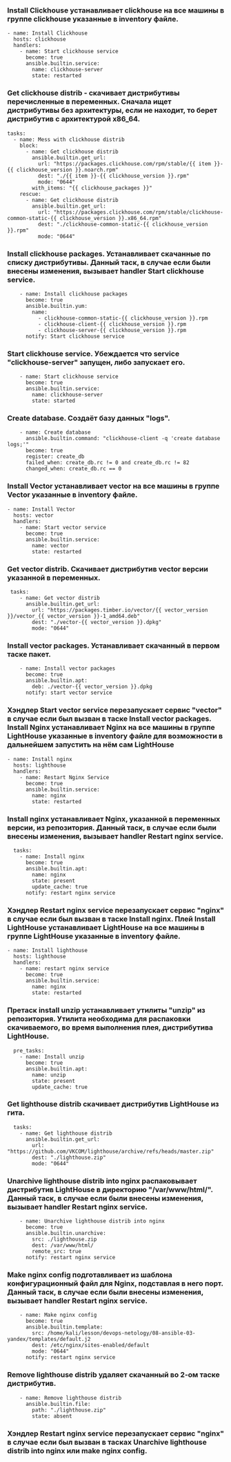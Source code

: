 ### Install Clickhouse устанавливает clickhouse на все машины в группе clickhouse указанные в inventory файле.
```
- name: Install Clickhouse
  hosts: clickhouse
  handlers:
    - name: Start clickhouse service
      become: true
      ansible.builtin.service:
        name: clickhouse-server
        state: restarted
```
### Get clickhouse distrib - скачивает дистрибутивы перечисленные в переменных. Сначала ищет дистрибутивы без архитектуры, если не находит, то берет дистрибутив с архитектурой x86_64.
  ```
  tasks:  
    - name: Mess with clickhouse distrib
      block:
        - name: Get clickhouse distrib
          ansible.builtin.get_url:
            url: "https://packages.clickhouse.com/rpm/stable/{{ item }}-{{ clickhouse_version }}.noarch.rpm"
            dest: "./{{ item }}-{{ clickhouse_version }}.rpm"
            mode: "0644"
          with_items: "{{ clickhouse_packages }}"
      rescue:
        - name: Get clickhouse distrib
          ansible.builtin.get_url:
            url: "https://packages.clickhouse.com/rpm/stable/clickhouse-common-static-{{ clickhouse_version }}.x86_64.rpm"
            dest: "./clickhouse-common-static-{{ clickhouse_version }}.rpm"
            mode: "0644"
```
### Install clickhouse packages. Устанавливает скачанные по списку дистрибутивы. Данный таск, в случае если были внесены изменения, вызывает handler Start clickhouse service.
```
    - name: Install clickhouse packages
      become: true
      ansible.builtin.yum:
        name:
          - clickhouse-common-static-{{ clickhouse_version }}.rpm
          - clickhouse-client-{{ clickhouse_version }}.rpm
          - clickhouse-server-{{ clickhouse_version }}.rpm
      notify: Start clickhouse service
```
### Start clickhouse service. Убеждается что service "clickhouse-server" запущен, либо запускает его.
```
    - name: Start clickhouse service
      become: true
      ansible.builtin.service:
        name: clickhouse-server
        state: started
```
### Create database. Создаёт базу данных "logs".
```
    - name: Create database
      ansible.builtin.command: "clickhouse-client -q 'create database logs;'"
      become: true
      register: create_db
      failed_when: create_db.rc != 0 and create_db.rc != 82
      changed_when: create_db.rc == 0
```
### Install Vector устанавливает vector на все машины в группе Vector указанные в inventory файле.
```
- name: Install Vector
  hosts: vector
  handlers:
    - name: Start vector service
      become: true
      ansible.builtin.service:
        name: vector
        state: restarted
```
### Get vector distrib. Скачивает дистрибутив vector версии указанной в переменных.
```
 tasks:
    - name: Get vector distrib
      ansible.builtin.get_url:
        url: "https://packages.timber.io/vector/{{ vector_version }}/vector_{{ vector_version }}-1_amd64.deb"
        dest: "./vector-{{ vector_version }}.dpkg"
        mode: "0644"
```
### Install vector packages. Устанавливает скачанный в первом таске пакет.
```
    - name: Install vector packages
      become: true
      ansible.builtin.apt:
        deb: ./vector-{{ vector_version }}.dpkg
      notify: start vector service
```
### Хэндлер Start vector service перезапускает сервис "vector" в случае если был вызван в таске Install vector packages. Install Nginx устанавливает Nginx на все машины в группе LightHouse указанные в inventory файле для возможности в дальнейшем запустить на нём сам LightHouse
```
- name: Install nginx
  hosts: lighthouse
  handlers:
    - name: Restart Nginx Service
      become: true
      ansible.builtin.service:
        name: nginx
        state: restarted
```
###  Install nginx устанавливает Nginx, указанной в переменных версии, из репозитория. Данный таск, в случае если были внесены изменения, вызывает handler Restart nginx service.
```
  tasks:
    - name: Install nginx
      become: true
      ansible.builtin.apt:
        name: nginx
        state: present
        update_cache: true
      notify: restart nginx service
```
### Хэндлер Restart nginx service перезапускает сервис "nginx" в случае если был вызван в таске Install nginx. Плей Install LightHouse устанавливает LightHouse на все машины в группе LightHouse указанные в inventory файле.
```
- name: Install lighthouse
  hosts: lighthouse
  handlers:
    - name: restart nginx service
      become: true
      ansible.builtin.service:
        name: nginx
        state: restarted
```
### Претаск install unzip устанавливает утилиты "unzip" из репозитория. Утилита необходима для распаковки скачиваемого, во время выполнения плея, дистрибутива LightHouse.
```
  pre_tasks:
    - name: Install unzip
      become: true
      ansible.builtin.apt:
        name: unzip
        state: present
        update_cache: true
```
### Get lighthouse distrib скачивает дистрибутив LightHouse из гита.
```
  tasks:
    - name: Get lighthouse distrib
      ansible.builtin.get_url:
        url: "https://github.com/VKCOM/lighthouse/archive/refs/heads/master.zip"
        dest: "./lighthouse.zip"
        mode: "0644"
```
### Unarchive lighthouse distrib into nginx распаковывает дистрибутив LightHouse в директорию "/var/www/html/". Данный таск, в случае если были внесены изменения, вызывает handler Restart nginx service.
```
    - name: Unarchive lighthouse distrib into nginx
      become: true
      ansible.builtin.unarchive:
        src: ./lighthouse.zip
        dest: /var/www/html/
        remote_src: true
      notify: restart nginx service
```
### Make nginx config подготавливает из шаблона конфигурационный файл для Nginx, подставлая в него порт. Данный таск, в случае если были внесены изменения, вызывает handler Restart nginx service.
```
    - name: Make nginx config
      become: true
      ansible.builtin.template:
        src: /home/kali/lesson/devops-netology/08-ansible-03-yandex/templates/default.j2
        dest: /etc/nginx/sites-enabled/default
        mode: "0644"
      notify: restart nginx service
```
### Remove lighthouse distrib удаляет скачанный во 2-ом таске дистрибутив.
```
    - name: Remove lighthouse distrib
      ansible.builtin.file:
        path: "./lighthouse.zip"
        state: absent
```
### Хэндлер Restart nginx service перезапускает сервис "nginx" в случае если был вызван в тасках Unarchive lighthouse distrib into nginx или make nginx config.
